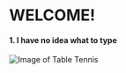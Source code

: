 # **WELCOME!**
#### 1. I have no idea what to type
![Image of Table Tennis](https://www.istockphoto.com/photo/table-tennis-ball-and-bat-gm502189498-81766735)
